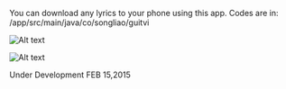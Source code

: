 You can download any lyrics to your phone using this app.
Codes are in:    /app/src/main/java/co/songliao/guitvi

![Alt text](/Users/Song/AndroidStudioProjects/GUITVI/screenshot1.png?raw=true "Title")

![Alt text](/Users/Song/AndroidStudioProjects/GUITVI/screenshot2.png?raw=true "Title")

Under Development FEB 15,2015